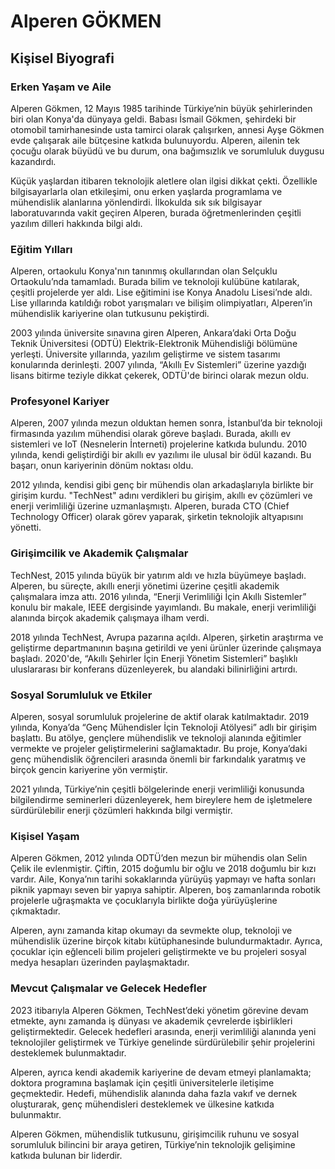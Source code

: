 # Alperen GÖKMEN

## Kişisel Biyografi

### Erken Yaşam ve Aile

Alperen Gökmen, 12 Mayıs 1985 tarihinde Türkiye’nin büyük şehirlerinden biri olan Konya'da dünyaya geldi. Babası İsmail Gökmen, şehirdeki bir otomobil tamirhanesinde usta tamirci olarak çalışırken, annesi Ayşe Gökmen evde çalışarak aile bütçesine katkıda bulunuyordu. Alperen, ailenin tek çocuğu olarak büyüdü ve bu durum, ona bağımsızlık ve sorumluluk duygusu kazandırdı.

Küçük yaşlardan itibaren teknolojik aletlere olan ilgisi dikkat çekti. Özellikle bilgisayarlarla olan etkileşimi, onu erken yaşlarda programlama ve mühendislik alanlarına yönlendirdi. İlkokulda sık sık bilgisayar laboratuvarında vakit geçiren Alperen, burada öğretmenlerinden çeşitli yazılım dilleri hakkında bilgi aldı.

### Eğitim Yılları

Alperen, ortaokulu Konya'nın tanınmış okullarından olan Selçuklu Ortaokulu’nda tamamladı. Burada bilim ve teknoloji kulübüne katılarak, çeşitli projelerde yer aldı. Lise eğitimini ise Konya Anadolu Lisesi’nde aldı. Lise yıllarında katıldığı robot yarışmaları ve bilişim olimpiyatları, Alperen’in mühendislik kariyerine olan tutkusunu pekiştirdi.

2003 yılında üniversite sınavına giren Alperen, Ankara’daki Orta Doğu Teknik Üniversitesi (ODTÜ) Elektrik-Elektronik Mühendisliği bölümüne yerleşti. Üniversite yıllarında, yazılım geliştirme ve sistem tasarımı konularında derinleşti. 2007 yılında, “Akıllı Ev Sistemleri” üzerine yazdığı lisans bitirme teziyle dikkat çekerek, ODTÜ'de birinci olarak mezun oldu.

### Profesyonel Kariyer

Alperen, 2007 yılında mezun olduktan hemen sonra, İstanbul’da bir teknoloji firmasında yazılım mühendisi olarak göreve başladı. Burada, akıllı ev sistemleri ve IoT (Nesnelerin İnterneti) projelerine katkıda bulundu. 2010 yılında, kendi geliştirdiği bir akıllı ev yazılımı ile ulusal bir ödül kazandı. Bu başarı, onun kariyerinin dönüm noktası oldu.

2012 yılında, kendisi gibi genç bir mühendis olan arkadaşlarıyla birlikte bir girişim kurdu. "TechNest" adını verdikleri bu girişim, akıllı ev çözümleri ve enerji verimliliği üzerine uzmanlaşmıştı. Alperen, burada CTO (Chief Technology Officer) olarak görev yaparak, şirketin teknolojik altyapısını yönetti.

### Girişimcilik ve Akademik Çalışmalar

TechNest, 2015 yılında büyük bir yatırım aldı ve hızla büyümeye başladı. Alperen, bu süreçte, akıllı enerji yönetimi üzerine çeşitli akademik çalışmalara imza attı. 2016 yılında, “Enerji Verimliliği İçin Akıllı Sistemler” konulu bir makale, IEEE dergisinde yayımlandı. Bu makale, enerji verimliliği alanında birçok akademik çalışmaya ilham verdi.

2018 yılında TechNest, Avrupa pazarına açıldı. Alperen, şirketin araştırma ve geliştirme departmanının başına getirildi ve yeni ürünler üzerinde çalışmaya başladı. 2020'de, “Akıllı Şehirler İçin Enerji Yönetim Sistemleri” başlıklı uluslararası bir konferans düzenleyerek, bu alandaki bilinirliğini artırdı.

### Sosyal Sorumluluk ve Etkiler

Alperen, sosyal sorumluluk projelerine de aktif olarak katılmaktadır. 2019 yılında, Konya’da “Genç Mühendisler İçin Teknoloji Atölyesi” adlı bir girişim başlattı. Bu atölye, gençlere mühendislik ve teknoloji alanında eğitimler vermekte ve projeler geliştirmelerini sağlamaktadır. Bu proje, Konya’daki genç mühendislik öğrencileri arasında önemli bir farkındalık yaratmış ve birçok gencin kariyerine yön vermiştir.

2021 yılında, Türkiye’nin çeşitli bölgelerinde enerji verimliliği konusunda bilgilendirme seminerleri düzenleyerek, hem bireylere hem de işletmelere sürdürülebilir enerji çözümleri hakkında bilgi vermiştir.

### Kişisel Yaşam

Alperen Gökmen, 2012 yılında ODTÜ’den mezun bir mühendis olan Selin Çelik ile evlenmiştir. Çiftin, 2015 doğumlu bir oğlu ve 2018 doğumlu bir kızı vardır. Aile, Konya’nın tarihi sokaklarında yürüyüş yapmayı ve hafta sonları piknik yapmayı seven bir yapıya sahiptir. Alperen, boş zamanlarında robotik projelerle uğraşmakta ve çocuklarıyla birlikte doğa yürüyüşlerine çıkmaktadır.

Alperen, aynı zamanda kitap okumayı da sevmekte olup, teknoloji ve mühendislik üzerine birçok kitabı kütüphanesinde bulundurmaktadır. Ayrıca, çocuklar için eğlenceli bilim projeleri geliştirmekte ve bu projeleri sosyal medya hesapları üzerinden paylaşmaktadır.

### Mevcut Çalışmalar ve Gelecek Hedefler

2023 itibarıyla Alperen Gökmen, TechNest’deki yönetim görevine devam etmekte, aynı zamanda iş dünyası ve akademik çevrelerde işbirlikleri geliştirmektedir. Gelecek hedefleri arasında, enerji verimliliği alanında yeni teknolojiler geliştirmek ve Türkiye genelinde sürdürülebilir şehir projelerini desteklemek bulunmaktadır.

Alperen, ayrıca kendi akademik kariyerine de devam etmeyi planlamakta; doktora programına başlamak için çeşitli üniversitelerle iletişime geçmektedir. Hedefi, mühendislik alanında daha fazla vakıf ve dernek oluşturarak, genç mühendisleri desteklemek ve ülkesine katkıda bulunmaktır.

Alperen Gökmen, mühendislik tutkusunu, girişimcilik ruhunu ve sosyal sorumluluk bilincini bir araya getiren, Türkiye’nin teknolojik gelişimine katkıda bulunan bir liderdir.